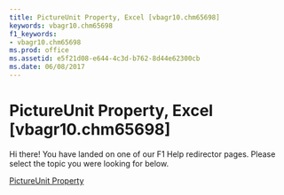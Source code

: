 ```yaml
---
title: PictureUnit Property, Excel [vbagr10.chm65698]
keywords: vbagr10.chm65698
f1_keywords:
- vbagr10.chm65698
ms.prod: office
ms.assetid: e5f21d08-e644-4c3d-b762-8d44e62300cb
ms.date: 06/08/2017
---
```



# PictureUnit Property, Excel [vbagr10.chm65698]

Hi there! You have landed on one of our F1 Help redirector pages. Please select the topic you were looking for below.

[PictureUnit Property](http://msdn.microsoft.com/library/28a7cd8b-2558-87a1-158f-ff9a1dca8f41%28Office.15%29.aspx)

